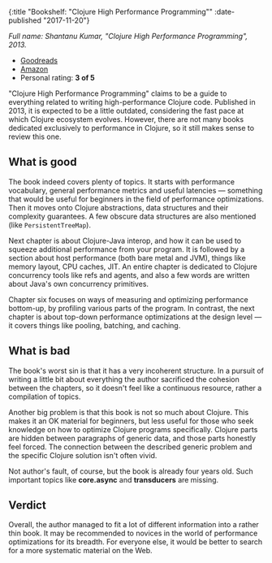 {:title "Bookshelf: \"Clojure High Performance Programming\""
 :date-published "2017-11-20"}

*Full name: Shantanu Kumar, "Clojure High Performance Programming", 2013.*

- [Goodreads](https://www.goodreads.com/book/show/18961260-clojure-high-performance-programming)
- [Amazon](https://www.amazon.com/gp/product/1782165606/)
- Personal rating: **3 of 5**

"Clojure High Performance Programming" claims to be a guide to everything
related to writing high-performance Clojure code. Published in 2013, it is
expected to be a little outdated, considering the fast pace at which Clojure
ecosystem evolves. However, there are not many books dedicated exclusively to
performance in Clojure, so it still makes sense to review this one.

## What is good

The book indeed covers plenty of topics. It starts with performance vocabulary,
general performance metrics and useful latencies — something that would be
useful for beginners in the field of performance optimizations. Then it moves
onto Clojure abstractions, data structures and their complexity guarantees. A
few obscure data structures are also mentioned (like `PersistentTreeMap`).

Next chapter is about Clojure-Java interop, and how it can be used to squeeze
additional performance from your program. It is followed by a section about host
performance (both bare metal and JVM), things like memory layout, CPU caches,
JIT. An entire chapter is dedicated to Clojure concurrency tools like refs and
agents, and also a few words are written about Java's own concurrency
primitives.

Chapter six focuses on ways of measuring and optimizing performance bottom-up,
by profiling various parts of the program. In contrast, the next chapter is
about top-down performance optimizations at the design level — it covers things
like pooling, batching, and caching.

## What is bad

The book's worst sin is that it has a very incoherent structure. In a pursuit of
writing a little bit about everything the author sacrificed the cohesion between
the chapters, so it doesn't feel like a continuous resource, rather a
compilation of topics.

Another big problem is that this book is not so much about Clojure. This makes
it an OK material for beginners, but less useful for those who seek knowledge on
how to optimize Clojure programs specifically. Clojure parts are hidden between
paragraphs of generic data, and those parts honestly feel forced. The connection
between the described generic problem and the specific Clojure solution isn't
often vivid.

Not author's fault, of course, but the book is already four years old. Such
important topics like **core.async** and **transducers** are missing.

## Verdict

Overall, the author managed to fit a lot of different information into a rather
thin book. It may be recommended to novices in the world of performance
optimizations for its breadth. For everyone else, it would be better to search
for a more systematic material on the Web.
